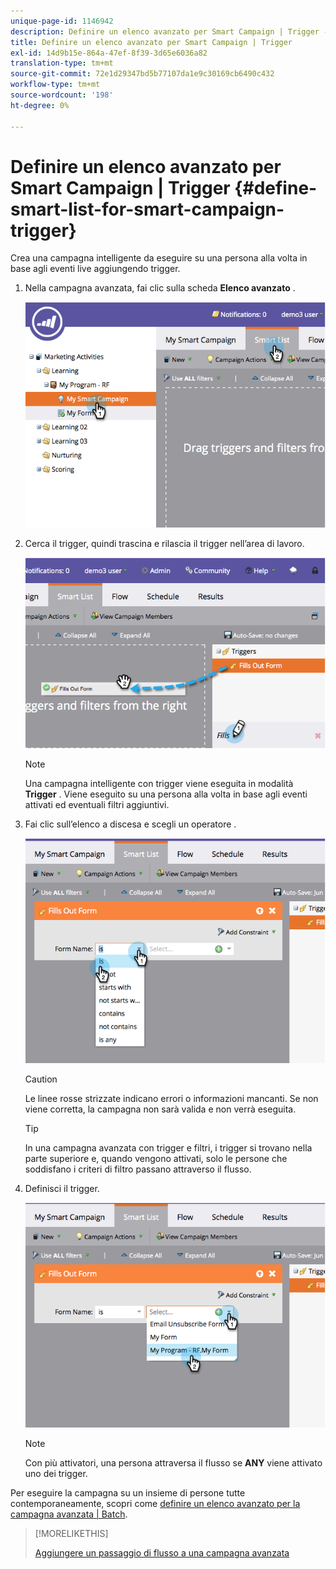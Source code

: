 ```yaml
---
unique-page-id: 1146942
description: Definire un elenco avanzato per Smart Campaign | Trigger - Documentazione Marketo - Documentazione del prodotto
title: Definire un elenco avanzato per Smart Campaign | Trigger
exl-id: 14d9b15e-864a-47ef-8f39-3d65e6036a82
translation-type: tm+mt
source-git-commit: 72e1d29347bd5b77107da1e9c30169cb6490c432
workflow-type: tm+mt
source-wordcount: '198'
ht-degree: 0%

---
```


# Definire un elenco avanzato per Smart Campaign | Trigger {#define-smart-list-for-smart-campaign-trigger}

Crea una campagna intelligente da eseguire su una persona alla volta in base agli eventi live aggiungendo trigger.

1. Nella campagna avanzata, fai clic sulla scheda **Elenco avanzato** .

   ![](assets/image2014-9-19-16-3a22-3a55.png)

1. Cerca il trigger, quindi trascina e rilascia il trigger nell’area di lavoro.

   ![](assets/image2014-9-19-16-3a23-3a24.png)

   >[!NOTE]
   >
   >Una campagna intelligente con trigger viene eseguita in modalità **Trigger** . Viene eseguito su una persona alla volta in base agli eventi attivati ed eventuali filtri aggiuntivi.

1. Fai clic sull’elenco a discesa e scegli un operatore .

   ![](assets/image2014-9-19-16-3a23-3a29.png)

   >[!CAUTION]
   >
   >Le linee rosse strizzate indicano errori o informazioni mancanti. Se non viene corretta, la campagna non sarà valida e non verrà eseguita.

   >[!TIP]
   >
   >In una campagna avanzata con trigger e filtri, i trigger si trovano nella parte superiore e, quando vengono attivati, solo le persone che soddisfano i criteri di filtro passano attraverso il flusso.

1. Definisci il trigger.

   ![](assets/image2014-9-19-16-3a24-3a36.png)

   >[!NOTE]
   >
   >Con più attivatori, una persona attraversa il flusso se **ANY** viene attivato uno dei trigger.

Per eseguire la campagna su un insieme di persone tutte contemporaneamente, scopri come [definire un elenco avanzato per la campagna avanzata | Batch](/help/marketo/product-docs/core-marketo-concepts/smart-campaigns/creating-a-smart-campaign/define-smart-list-for-smart-campaign-batch.md).

>[!MORELIKETHIS]
>
>[Aggiungere un passaggio di flusso a una campagna avanzata](/help/marketo/product-docs/core-marketo-concepts/smart-campaigns/flow-actions/add-a-flow-step-to-a-smart-campaign.md)
